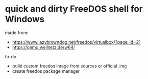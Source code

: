 # quick and dirty FreeDOS shell for Windows

made from:
* https://www.lazybrowndog.net/freedos/virtualbox/?page_id=21
* https://qemu.weilnetz.de/w64/

to-do:
* build custom freedos image from sources or official .img
* create freedos package manager